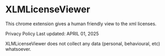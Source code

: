# XLMLicenseViewer
This chrome extension gives a human friendly view to the xml licenses.

Privacy Policy
Last updated: APRIL 01, 2025

XLMLicenseViewer does not collect any data (personal, behavioural, etc) whatsoever.
